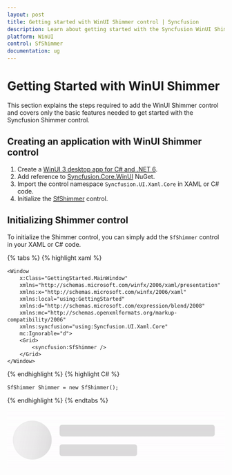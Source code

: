 ```yaml
---
layout: post
title: Getting started with WinUI Shimmer control | Syncfusion
description: Learn about getting started with the Syncfusion WinUI Shimmer(SfShimmer) control and its basic features here.
platform: WinUI
control: SfShimmer
documentation: ug
---
```


# Getting Started with WinUI Shimmer

This section explains the steps required to add the WinUI Shimmer control and covers only the basic features needed to get started with the Syncfusion Shimmer control.

## Creating an application with WinUI Shimmer control

1. Create a [WinUI 3 desktop app for C# and .NET 6](https://docs.microsoft.com/en-us/windows/apps/winui/winui3/get-started-winui3-for-desktop).
2. Add reference to [Syncfusion.Core.WinUI](https://www.nuget.org/packages/Syncfusion.Core.WinUI) NuGet. 
3. Import the control namespace `Syncfusion.UI.Xaml.Core` in XAML or C# code.
4. Initialize the [SfShimmer](https://help.syncfusion.com/cr/winui/Syncfusion.UI.Xaml.Core.SfShimmer.html) control.

## Initializing Shimmer control 

To initialize the Shimmer control, you can simply add the `SfShimmer` control in your XAML or C# code.

{% tabs %}
{% highlight xaml %}

    <Window
        x:Class="GettingStarted.MainWindow"
        xmlns="http://schemas.microsoft.com/winfx/2006/xaml/presentation"
        xmlns:x="http://schemas.microsoft.com/winfx/2006/xaml"
        xmlns:local="using:GettingStarted"
        xmlns:d="http://schemas.microsoft.com/expression/blend/2008"
        xmlns:mc="http://schemas.openxmlformats.org/markup-compatibility/2006" 
        xmlns:syncfusion="using:Syncfusion.UI.Xaml.Core"
        mc:Ignorable="d">
        <Grid>
            <syncfusion:SfShimmer />
        </Grid>
    </Window>

{% endhighlight %} 
{% highlight C# %}

    SfShimmer Shimmer = new SfShimmer();
           
{% endhighlight %}
{% endtabs %}

![WinUI Shimmer control overview](SfShimmer_images/GettingStarted_images/winui_shimmer_getting_started.gif)
